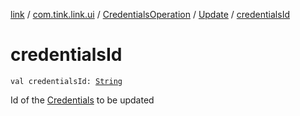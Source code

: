 [link](../../../index.md) / [com.tink.link.ui](../../index.md) / [CredentialsOperation](../index.md) / [Update](index.md) / [credentialsId](./credentials-id.md)

# credentialsId

`val credentialsId: `[`String`](https://kotlinlang.org/api/latest/jvm/stdlib/kotlin/-string/index.html)

Id of the [Credentials](../../../com.tink.model.credentials/-credentials/index.md) to be updated

